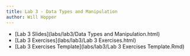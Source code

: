 ```yaml
---
title: Lab 3 - Data Types and Manipulation
author: Will Hopper
---
```


* [Lab 3 Slides](labs/lab3/Data Types and Manipulation.html) 
* [Lab 3 Exercises](labs/lab3/Lab 3 Exercises.html) 
* [Lab 3 Exercises Template](labs/lab3/Lab 3 Exercises Template.Rmd) 
